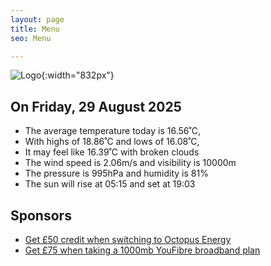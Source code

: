 ```yaml
---
layout: page
title: Menu
seo: Menu

---
```


![Logo](/images/logo.jpg){:width="832px"}

<!-- weather_marker starts -->
## On Friday, 29 August 2025

- The average temperature today is 16.56˚C,
- With highs of 18.86˚C and lows of 16.08˚C,
- It may feel like 16.39˚C with broken clouds
- The wind speed is 2.06m/s and visibility is 10000m
- The pressure is 995hPa and humidity is 81%
- The sun will rise at 05:15 and set at 19:03

<!-- weather_marker ends -->

## Sponsors

- [Get £50 credit when switching to Octopus Energy](https://bit.ly/3oD1nnS)
- [Get £75 when taking a 1000mb YouFibre broadband plan](https://aklam.io/91zWhU?)
